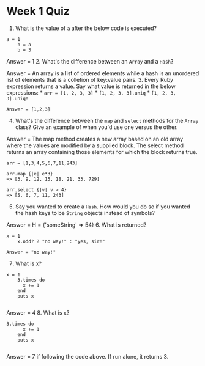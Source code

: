 # Week 1 Quiz
1. What is the value of `a` after the below code is executed?
  <pre><code>a = 1
    b = a
    b = 3</code></pre>
 
  Answer = 1
2. What's the difference between an `Array` and a `Hash`?

Answer = An array is a list of ordered elements while a hash is an unordered list of elements that is a colletion of key:value pairs.
3. Every Ruby expression returns a value. Say what value is returned in the below expressions:
    * `arr = [1, 2, 3, 3]`
    * `[1, 2, 3, 3].uniq`
    * `[1, 2, 3, 3].uniq!`

    Answer = [1,2,3]
4. What's the difference between the `map` and `select` methods for the `Array` class? Give an example of when you'd use one versus the other.

  Answer = The map method creates a new array based on an old array where the values are modified by a supplied block. The select method returns an array containing those elements for which the block returns true.

    arr = [1,3,4,5,6,7,11,243]
    
    arr.map {|e| e*3}
    => [3, 9, 12, 15, 18, 21, 33, 729] 

    arr.select {|v| v > 4}
    => [5, 6, 7, 11, 243] 
5. Say you wanted to create a `Hash`. How would you do so if you wanted the hash keys to be `String` objects instead of symbols?
  
  Answer = H = {'someString' => 54}
6. What is returned?
  <pre><code>x = 1
    x.odd? ? "no way!" : "yes, sir!"</code></pre>
    
    Answer = "no way!"
7. What is x?
  <pre><code>x = 1
    3.times do
      x += 1
    end
    puts x
  </code></pre>
  
  Answer = 4
8. What is x?
  <pre><code>3.times do
      x += 1
    end
    puts x
  </code></pre>
  
  Answer = 7 if following the code above. If run alone, it returns 3.
